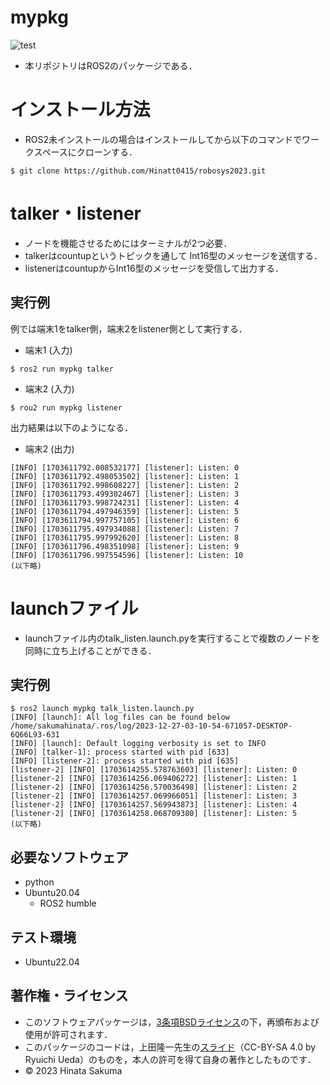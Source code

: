 # mypkg

![test](https://github.com/Hinatt0415/mypkg/actions/workflows/test.yml/badge.svg)

* 本リポジトリはROS2のパッケージである．

# インストール方法
* ROS2未インストールの場合はインストールしてから以下のコマンドでワークスペースにクローンする．
```
$ git clone https://github.com/Hinatt0415/robosys2023.git   
```

# talker・listener
* ノードを機能させるためにはターミナルが2つ必要．
* talkerはcountupというトピックを通して Int16型のメッセージを送信する．
* listenerはcountupからInt16型のメッセージを受信して出力する．

## 実行例
例では端末1をtalker側，端末2をlistener側として実行する．

* 端末1 (入力)
```
$ ros2 run mypkg talker
```

* 端末2 (入力)
```
$ rou2 run mypkg listener
```
出力結果は以下のようになる．

* 端末2 (出力)
```
[INFO] [1703611792.008532177] [listener]: Listen: 0
[INFO] [1703611792.498053502] [listener]: Listen: 1
[INFO] [1703611792.998608227] [listener]: Listen: 2
[INFO] [1703611793.499302467] [listener]: Listen: 3
[INFO] [1703611793.998724231] [listener]: Listen: 4
[INFO] [1703611794.497946359] [listener]: Listen: 5
[INFO] [1703611794.997757105] [listener]: Listen: 6
[INFO] [1703611795.497934088] [listener]: Listen: 7
[INFO] [1703611795.997992620] [listener]: Listen: 8
[INFO] [1703611796.498351098] [listener]: Listen: 9
[INFO] [1703611796.997554596] [listener]: Listen: 10
(以下略)
```

# launchファイル
* launchファイル内のtalk_listen.launch.pyを実行することで複数のノードを同時に立ち上げることができる．
## 実行例

```
$ ros2 launch mypkg talk_listen.launch.py
[INFO] [launch]: All log files can be found below /home/sakumahinata/.ros/log/2023-12-27-03-10-54-671057-DESKTOP-6Q66L93-631
[INFO] [launch]: Default logging verbosity is set to INFO
[INFO] [talker-1]: process started with pid [633]
[INFO] [listener-2]: process started with pid [635]
[listener-2] [INFO] [1703614255.578763603] [listener]: Listen: 0
[listener-2] [INFO] [1703614256.069406272] [listener]: Listen: 1
[listener-2] [INFO] [1703614256.570036498] [listener]: Listen: 2
[listener-2] [INFO] [1703614257.069966051] [listener]: Listen: 3
[listener-2] [INFO] [1703614257.569943873] [listener]: Listen: 4
[listener-2] [INFO] [1703614258.068709380] [listener]: Listen: 5
(以下略)
```

## 必要なソフトウェア
* python
* Ubuntu20.04
  * ROS2 humble

## テスト環境
* Ubuntu22.04

## 著作権・ライセンス
* このソフトウェアパッケージは，[3条項BSDライセンス](https://opensource.org/license/bsd-3-clause/)の下，再頒布および使用が許可されます．
* このパッケージのコードは，上田隆一先生の[スライド](https://github.com/ryuichiueda/my_slides/tree/master/robosys_2022)（CC-BY-SA 4.0 by Ryuichi Ueda）のものを，本人の許可を得て自身の著作としたものです．
* © 2023 Hinata Sakuma
